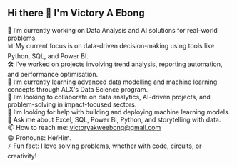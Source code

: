 ## Hi there 👋 I'm Victory A Ebong

🔭 I’m currently working on Data Analysis and AI solutions for real-world problems.  
📊 My current focus is on data-driven decision-making using tools like Python, SQL, and Power BI.  
🛠️ I've worked on projects involving trend analysis, reporting automation, and performance optimisation.  
🌱 I’m currently learning advanced data modelling and machine learning concepts through ALX's Data Science program.  
👯 I’m looking to collaborate on data analytics, AI-driven projects, and problem-solving in impact-focused sectors.  
🤔 I’m looking for help with building and deploying machine learning models.  
💬 Ask me about Excel, SQL, Power BI, Python, and storytelling with data.  
📫 How to reach me: victoryakweebong@gmail.com  
😄 Pronouns: He/Him.  
⚡ Fun fact: I love solving problems, whether with code, circuits, or creativity!


